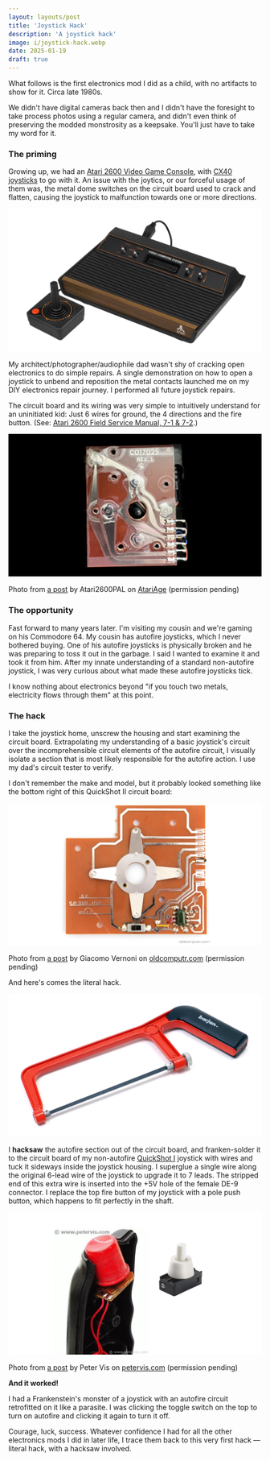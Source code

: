 ```yaml
---
layout: layouts/post
title: 'Joystick Hack'
description: 'A joystick hack'
image: i/joystick-hack.webp
date: 2025-01-19
draft: true
---
```


What follows is the first electronics mod I did as a child, with no artifacts to
show for it. Circa late 1980s.

We didn't have digital cameras back then and I didn't have the foresight to take
process photos using a regular camera, and didn't even think of preserving the
modded monstrosity as a keepsake. You'll just have to take my word for it.

### The priming

Growing up, we had an [Atari 2600 Video Game Console][1], with
[CX40 joysticks][2] to go with it. An issue with the joytics, or our forceful
usage of them was, the metal dome switches on the circuit board used to crack
and flatten, causing the joystick to malfunction towards one or more directions.

[1]: https://en.wikipedia.org/wiki/Atari_2600
[2]: https://en.wikipedia.org/wiki/Atari_CX40_joystick

<p class="center zoomable">
  <img src="i/atari-and-joystick.webp" alt="An Atari 2600 Video Game Console and a CX40 joystick standing next to it">
</p>

My architect/photographer/audiophile dad wasn't shy of cracking open electronics
to do simple repairs. A single demonstration on how to open a joystick to unbend
and reposition the metal contacts launched me on my DIY electronics repair
journey. I performed all future joystick repairs.

The circuit board and its wiring was very simple to intuitively understand for
an uninitiated kid: Just 6 wires for ground, the 4 directions and the fire
button. (See: [Atari 2600 Field Service Manual, 7-1 & 7-2][3].)

[3]: https://archive.org/details/atari-2600-field-service-manual/page/n125/mode/2up

<p class="center zoomable">
  <img src="i/atari-cx40-pcb.webp" alt="The circuit board of an Atari CX40 joystick">
</p>

<p class="credit">Photo from <a href="https://forums.atariage.com/topic/346435-identify-if-cx40-is-genuine/#comment-5189662">a post</a> by Atari2600PAL on <a href="https://atariage.com/">AtariAge</a> (permission pending)</p>

### The opportunity

Fast forward to many years later. I'm visiting my cousin and we're gaming on his
Commodore 64. My cousin has autofire joysticks, which I never bothered buying.
One of his autofire joysticks is physically broken and he was preparing to toss
it out in the garbage. I said I wanted to examine it and took it from him.
After my innate understanding of a standard non-autofire joystick, I was very
curious about what made these autofire joysticks tick.

I know nothing about electronics beyond "if you touch two metals, electricity
flows through them" at this point.

### The hack

I take the joystick home, unscrew the housing and start examining the circuit
board. Extrapolating my understanding of a basic joystick's circuit over the
incomprehensible circuit elements of the autofire circuit, I visually isolate
a section that is most likely responsible for the autofire action. I use my
dad's circuit tester to verify.

I don't remember the make and model, but it probably looked something like the
bottom right of this QuickShot II circuit board:

<p class="center zoomable">
  <img src="i/quickshot-ii-pcb.webp" alt="The circuit board of a QuickShot II joystick">
</p>

<p class="credit">Photo from <a href="https://www.oldcomputr.com/spectravideo-quickshot-ii-1983/">a post</a> by Giacomo Vernoni on <a href="https://www.oldcomputr.com/">oldcomputr.com</a> (permission pending)</p>

And here's comes the literal hack.

<p class="center zoomable">
  <img src="i/hacksaw.webp" alt="A hacksaw with a red handle">
</p>

I **hacksaw** the autofire section out of the circuit board, and franken-solder
it to the circuit board of my non-autofire [QuickShot I][4] joystick with wires
and tuck it sideways inside the joystick housing. I superglue a single wire
along the original 6-lead wire of the joystick to upgrade it to 7 leads. The
stripped end of this extra wire is inserted into the +5V hole of the female DE-9
connector. I replace the top fire button of my joystick with a pole push button,
which happens to fit perfectly in the shaft.

[4]: https://www.c64-wiki.com/wiki/Quickshot

<p class="center zoomable">
  <img src="i/top-button.webp" alt="The top of the inside of the handle of a QuickShot I joystick, with a push button next to it">
</p>

<p class="credit">Photo from <a href="https://www.petervis.com/Sinclair/Commodore_Atari_Sinclair_Spectrum_Joystick/Commodore_Atari_Sinclair_Spectrum_Joystick_Inside.html">a post</a> by Peter Vis on <a href="https://www.petervis.com/">petervis.com</a> (permission pending)</p>

**And it worked!**

I had a Frankenstein's monster of a joystick with an autofire circuit
retrofitted on it like a parasite. I was clicking the toggle switch on the top
to turn on autofire and clicking it again to turn it off.

Courage, luck, success. Whatever confidence I had for all the other electronics
mods I did in later life, I trace them back to this very first hack &mdash;
literal hack, with a hacksaw involved.

<!--
https://www.petervis.com/Sinclair/Commodore_Atari_Sinclair_Spectrum_Joystick/Commodore_Atari_Sinclair_Spectrum_Joystick_Inside.html
https://www.vintagecaravanspares.com.au/product-details/1149
-->
